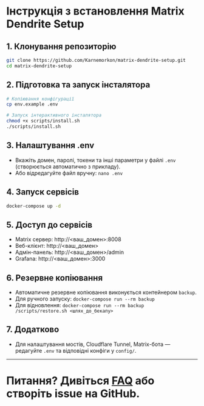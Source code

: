 # Інструкція з встановлення Matrix Dendrite Setup

## 1. Клонування репозиторію
```bash
git clone https://github.com/Karnemorkon/matrix-dendrite-setup.git
cd matrix-dendrite-setup
```

## 2. Підготовка та запуск інсталятора
```bash
# Копіювання конфігурації
cp env.example .env

# Запуск інтерактивного інсталятора
chmod +x scripts/install.sh
./scripts/install.sh
```

## 3. Налаштування .env
- Вкажіть домен, паролі, токени та інші параметри у файлі `.env` (створюється автоматично з прикладу).
- Або відредагуйте файл вручну: `nano .env`

## 4. Запуск сервісів
```bash
docker-compose up -d
```

## 5. Доступ до сервісів
- Matrix сервер: http://<ваш_домен>:8008
- Веб-клієнт: http://<ваш_домен>
- Адмін-панель: http://<ваш_домен>/admin
- Grafana: http://<ваш_домен>:3000

## 6. Резервне копіювання
- Автоматичне резервне копіювання виконується контейнером `backup`.
- Для ручного запуску: `docker-compose run --rm backup`
- Для відновлення: `docker-compose run --rm backup /scripts/restore.sh <шлях_до_бекапу>`

## 7. Додатково
- Для налаштування мостів, Cloudflare Tunnel, Matrix-бота — редагуйте `.env` та відповідні конфіги у `config/`.

---

# Питання? Дивіться [FAQ](FAQ.md) або створіть issue на GitHub. 
